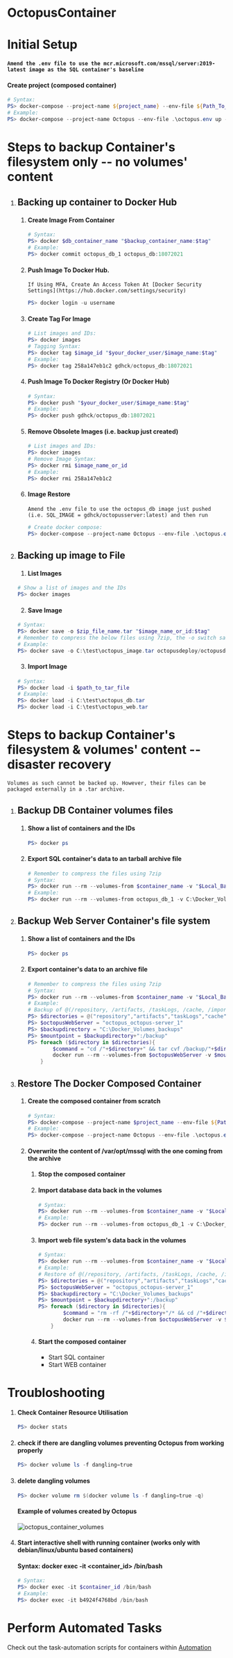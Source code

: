 # OctopusContainer

# Initial Setup
  #### `Amend the .env file to use the mcr.microsoft.com/mssql/server:2019-latest image as the SQL container's baseline`
  #### Create project (composed container)
  ```powershell
  # Syntax: 
  PS> docker-compose --project-name ${project_name} --env-file ${Path_To_Env_File.env} up -d
  # Example:
  PS> docker-compose --project-name Octopus --env-file .\octopus.env up -d
  ```
# Steps to backup Container's filesystem only -- no volumes' content
 1. ## Backing up container to Docker Hub
    1. #### Create Image From Container
        ```powershell
        # Syntax: 
        PS> docker $db_container_name "$backup_container_name:$tag"
        # Example:
        PS> docker commit octopus_db_1 octopus_db:18072021
        ```

    2. #### Push Image To Docker Hub. 
        `If Using MFA, Create An Access Token At [Docker Security Settings](https://hub.docker.com/settings/security)`
        ```powershell
        PS> docker login -u username
        ```

    3. #### Create Tag For Image
        ```powershell
        # List images and IDs:
        PS> docker images
        # Tagging Syntax: 
        PS> docker tag $image_id "$your_docker_user/$image_name:$tag"
        # Example:
        PS> docker tag 258a147eb1c2 gdhck/octopus_db:18072021
        ```

    4. #### Push Image To Docker Registry (Or Docker Hub)
        ```powershell
        # Syntax: 
        PS> docker push "$your_docker_user/$image_name:$tag"
        # Example:
        PS> docker push gdhck/octopus_db:18072021
        ```
    5. #### Remove Obsolete Images (i.e. backup just created)
        ```powershell
        # List images and IDs:
        PS> docker images
        # Remove Image Syntax: 
        PS> docker rmi $image_name_or_id
        # Example:
        PS> docker rmi 258a147eb1c2
        ```
    6. #### Image Restore
        `Amend the .env file to use the octopus_db image just pushed (i.e. SQL_IMAGE = gdhck/octopusserver:latest) and then run`
        ```powershell
        # Create docker compose:
        PS> docker-compose --project-name Octopus --env-file .\octopus.env up -d
        ```
2. ## Backing up image to File
    1. #### List Images
    ```powershell
    # Show a list of images and the IDs
    PS> docker images
    ```
    2. #### Save Image
    ```powershell
    # Syntax: 
    PS> docker save -o $zip_file_name.tar "$image_name_or_id:$tag"
    # Remember to compress the below files using 7zip, the -o switch saved the output to a file
    # Example:
    PS> docker save -o C:\test\octopus_image.tar octopusdeploy/octopusdeploy:latest
    ```
    3. #### Import Image
    ```powershell
    # Syntax: 
    PS> docker load -i $path_to_tar_file
    # Example:
    PS> docker load -i C:\test\octopus_db.tar
    PS> docker load -i C:\test\octopus_web.tar
    ```

# Steps to backup Container's filesystem & volumes' content -- disaster recovery
`Volumes as such cannot be backed up. However, their files can be packaged externally in a .tar archive.`
1. ## Backup DB Container volumes files
    1. #### Show a list of containers and the IDs
        ```powershell
        PS> docker ps
        ```
    2. #### Export SQL container's data to an tarball archive file
        ```powershell
        # Remember to compress the files using 7zip
        # Syntax:
        PS> docker run --rm --volumes-from $container_name -v "$Local_Backup_Folder:$container_mounted_folder" ubuntu bash -c "cd $folder_to_backup && tar cvf /$container_mounted_folder/$archive_name.tar ."
        # Example:
        PS> docker run --rm --volumes-from octopus_db_1 -v C:\Docker_Volumes_backups:/backup ubuntu bash -c "cd /var/opt/mssql/data && tar cvf /backup/octopus_dbs.tar ."
        ```
2. ## Backup Web Server Container's file system
    1. #### Show a list of containers and the IDs
        ```powershell
        PS> docker ps
        ```
    2. #### Export container's data to an archive file
        ```powershell
        # Remember to compress the files using 7zip
        # Syntax:
        PS> docker run --rm --volumes-from $container_name -v "$Local_Backup_Folder:$container_mounted_folder" ubuntu bash -c "cd $folder_to_backup && tar cvf /$container_mounted_folder/$archive_name.tar ."
        # Example:
        # Backup of @(/repository, /artifacts, /taskLogs, /cache, /import, /Octopus)
        PS> $directories = @("repository","artifacts","taskLogs","cache","import","Octopus")
        PS> $octopusWebServer = "octopus_octopus-server_1"
        PS> $backupdirectory = "C:\Docker_Volumes_backups"
        PS> $mountpoint = $backupdirectory+":/backup"
        PS> foreach ($directory in $directories){
                $command = "cd /"+$directory+" && tar cvf /backup/"+$directory+".tar ."
                docker run --rm --volumes-from $octopusWebServer -v $mountpoint ubuntu bash -c $command
            }
        ```

3. ## Restore The Docker Composed Container
    1. #### Create the composed container from scratch
        ```powershell
        # Syntax: 
        PS> docker-compose --project-name $project_name --env-file ${Path_To_Env_File.env} up -d
        # Example:
        PS> docker-compose --project-name Octopus --env-file .\octopus.env up -d
        ```
    2. #### Overwrite the content of /var/opt/mssql with the one coming from the archive
        1. #### Stop the composed container
        2. #### Import database data back in the volumes
            ```powershell
            # Syntax: 
            PS> docker run --rm --volumes-from $container_name -v "$Local_Backup_Folder:$container_mounted_folder" ubuntu bash -c "rm -rf /$folder_to_clear/* && cd $folder_to_clear && tar xvf /$container_mounted_folder/$archive_name.tar ."
            # Example:
            PS> docker run --rm --volumes-from octopus_db_1 -v C:\Docker_Volumes_backups:/backup ubuntu bash -c "rm -rf /var/opt/mssql/data/* && cd /var/opt/mssql/data && tar xvf /backup/octopus_dbs.tar ."
            ```
        3. #### Import web file system's data back in the volumes
            ```powershell
            # Syntax: 
            PS> docker run --rm --volumes-from $container_name -v "$Local_Backup_Folder:$container_mounted_folder" ubuntu bash -c "rm -rf /$folder_to_clear/* && cd $folder_to_clear && tar xvf /$container_mounted_folder/$archive_name.tar ."
            # Example:
            # Restore of @(/repository, /artifacts, /taskLogs, /cache, /import, /Octopus)
            PS> $directories = @("repository","artifacts","taskLogs","cache","import","Octopus")
            PS> $octopusWebServer = "octopus_octopus-server_1"
            PS> $backupdirectory = "C:\Docker_Volumes_backups"
            PS> $mountpoint = $backupdirectory+":/backup"
            PS> foreach ($directory in $directories){
                    $command = "rm -rf /"+$directory+"/* && cd /"+$directory+" && tar xvf /backup/"+$directory+".tar ."
                    docker run --rm --volumes-from $octopusWebServer -v $mountpoint ubuntu bash -c $command
                }
            ```
        3. #### Start the composed container
             * Start SQL container
             * Start WEB container

# Troubloshooting
1. #### Check Container Resource Utilisation
    ```powershell
    PS> docker stats
    ```
2. #### check if there are dangling volumes preventing Octopus from working properly
    ```powershell
    PS> docker volume ls -f dangling=true
    ```
3. #### delete dangling volumes
    ```powershell
    PS> docker volume rm $(docker volume ls -f dangling=true -q)
    ```
    #### Example of volumes created by Octopus
    ![octopus_container_volumes](../img/octopus_container_volumes.jpg "Cctopus Container Volumes")

4. #### Start interactive shell with running container (works only with debian/linux/ubuntu based containers)
    #### Syntax: docker exec -it <container_id> /bin/bash
    ```powershell
    # Syntax:
    PS> docker exec -it $container_id /bin/bash
    # Example:
    PS> docker exec -it b4924f4768bd /bin/bash
    ```
# Perform Automated Tasks
Check out the task-automation scripts for containers within [Automation](../Automation)
